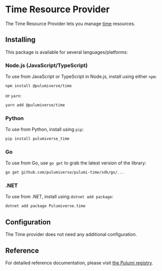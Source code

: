 # Time Resource Provider

The Time Resource Provider lets you manage [time](https://registry.terraform.io/providers/hashicorp/time) resources.

## Installing

This package is available for several languages/platforms:

### Node.js (JavaScript/TypeScript)

To use from JavaScript or TypeScript in Node.js, install using either `npm`:

```bash
npm install @pulumiverse/time
```

or `yarn`:

```bash
yarn add @pulumiverse/time
```

### Python

To use from Python, install using `pip`:

```bash
pip install pulumiverse_time
```

### Go

To use from Go, use `go get` to grab the latest version of the library:

```bash
go get github.com/pulumiverse/pulumi-time/sdk/go/...
```

### .NET

To use from .NET, install using `dotnet add package`:

```bash
dotnet add package Pulumiverse.time
```

## Configuration

The Time provider does not need any additional configuration.

## Reference

For detailed reference documentation, please visit [the Pulumi registry](https://www.pulumi.com/registry/packages/time/api-docs/).
